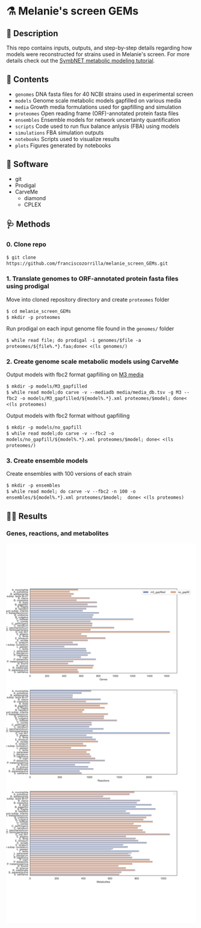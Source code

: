 # ⚗️ Melanie's screen GEMs

## 📕 Description

This repo contains inputs, outputs, and step-by-step details regarding how models were reconstructed for strains used in Melanie's screen. For more details check out the [SymbNET metabolic modeling tutorial](https://github.com/franciscozorrilla/SymbNET).

## 🧱 Contents

* `genomes` DNA fasta files for 40 NCBI strains used in experimental screen
* `models` Genome scale metabolic models gapfilled on various media
* `media` Growth media formulations used for gapfilling and simulation
* `proteomes` Open reading frame (ORF)-annotated protein fasta files
* `ensembles` Ensemble models for network uncertainty quantification
* `scripts` Code used to run flux balance anlysis (FBA) using models
* `simulations` FBA simulation outputs
* `notebooks` Scripts used to visualize results
* `plots` Figures generated by notebooks  

## 🐪 Software

* git
* Prodigal
* CarveMe
   * diamond
   * CPLEX

## 🩺 Methods

### 0. Clone repo

```
$ git clone https://github.com/franciscozorrilla/melanie_screen_GEMs.git
```

### 1. Translate genomes to ORF-annotated protein fasta files using prodigal

Move into cloned repository directory and create `proteomes` folder

```
$ cd melanie_screen_GEMs
$ mkdir -p proteomes
```

Run prodigal on each input genome file found in the `genomes/` folder

```
$ while read file; do prodigal -i genomes/$file -a proteomes/${file%.*}.faa;done< <(ls genomes/)
```

### 2. Create genome scale metabolic models using CarveMe 

Output models with fbc2 format gapfilling on [M3 media](https://www.nature.com/articles/s41564-018-0123-9/figures/1)

```
$ mkdir -p models/M3_gapfilled
$ while read model;do carve -v --mediadb media/media_db.tsv -g M3 --fbc2 -o models/M3_gapfilled/${model%.*}.xml proteomes/$model; done< <(ls proteomes)
```

Output models with fbc2 format without gapfilling

```
$ mkdir -p models/no_gapfill
$ while read model;do carve -v --fbc2 -o models/no_gapfill/${model%.*}.xml proteomes/$model; done< <(ls proteomes/)
```

### 3. Create ensemble models

Create ensembles with 100 versions of each strain

```
$ mkdir -p ensembles
$ while read model; do carve -v --fbc2 -n 100 -o ensembles/${model%.*}.xml proteomes/$model;  done< <(ls proteomes)
```

## 🏌️‍♂️ Results

### Genes, reactions, and metabolites

![](https://github.com/franciscozorrilla/melanie_screen_GEMs/blob/main/plots/model_summary.png?raw=true)
